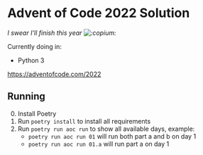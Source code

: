 # Advent of Code 2022 Solution

*I swear I'll finish this year ![:copium:](https://cdn.discordapp.com/emojis/817726084363583508.png?size=24&quality=lossless)*

Currently doing in:
- Python 3

https://adventofcode.com/2022

## Running
0. Install Poetry
1. Run `poetry install` to install all requirements
2. Run `poetry run aoc run` to show all available days, example:
    - `poetry run aoc run 01` will run both part a and b on day 1
    - `poetry run aoc run 01.a` will run part a on day 1